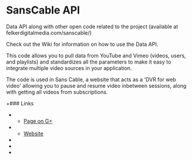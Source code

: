SansCable API
=========

Data API along with other open code related to the project (available at felkerdigitalmedia.com/sanscable/)

Check out the Wiki for information on how to use the Data API.

This code allows you to pull data from YouTube and Vimeo (videos, users, and playlists) and standardizes all the parameters to make it easy to integrate multiple video sources in your application.

The code is used in Sans Cable, a website that acts as a 'DVR for web video' allowing you to pause and resume video inbetween sessions, along with getting all videos from subscriptions.

+### Links
+ - [Page on G+](https://plus.google.com/108809944855659725152)	
+ - [Website](http://felkerdigitalmedia.com/sanscablebeta/)
+	
+
+
